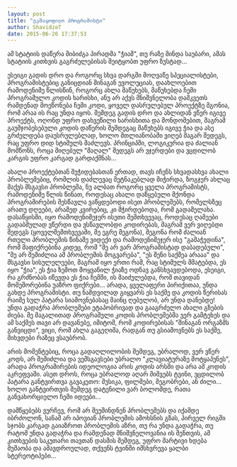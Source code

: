 ```yaml
---
layout: post
title: "უკმაყოფილო პროგრამისტი"
author: ShavidzeT
date: 2015-06-26 17:37:53
---
```

ამ სტატიის დაწერა მიბიძგა პირადმა "ჭიამ", თუ რაზე მინდა საუბარი, ამას სტატიის კითხვის გაგრძელებისას შეიტყობთ უფრო ზუსტად...

ესეიგი გადის დრო და როგორც სხვა დარგში მოღვაწე სპეციალისტები, პროგრამისტებიც განიცდიან შინაგან ევოლუციას, დაახლოებით რამოდენიმე წლისწინ, როგორც ახლა მაწუხებს, მაწუხებდა ჩემი პროგრამულო კოდის ხარისხი, ანუ არ აქვს მნიშვნელობა დამკვეთს რამდენად მოეწონება ჩემი კოდი, ყოველ დასრულებულ პროექტზე მგონია, რომ არაა ის რაც უნდა იყოს. შემდეგ გადის დრო და ახლიდან ვწერ იგივე პროექტს, ოღონდ უფრო დახვეწილი ხარისხითა და მონდომებით, მაგრამ გაუმჯობესებული კოდის დაწერის შემდეგაც მაწუხებს იგივე ჭია და ასე გრძელდება დაუსრულებლად, ხოლო მთლიანობაში ვიღებ მაგარ შედეგს, რაც უფრო დიდ სტიმულს მაძლევს. პრინციპში, ლოგიკურია და ძალიან მომწონს, როცა მიღებულ "მაღალ" შედეგს არ ვჯერდები და ვცდილობ კარგის უფრო კარგად გარდაქმნას...

ახალი პროექტებთან შეჭიდებასთან ერთად, თავს იჩენს სხვადასხვა ახალი პრობლემებიც, რომლის დაძლევაც მეტნაკებლად მიჭირდა, ზოგჯერ ახლაც მაქვს მსგავსი პრობლემა, ნუ ალბათ როგორც ყველა პროგრამისტს, რამოდენიმე წლის წინათ, როდესაც ახალი დაწყებული მქონდა პროგრამირების შესწავლა ვაწყდებოდი ისეთ პრობლემებს, რომელსზეც არათუ დღეები, არამედ კვირებიც, კი მჭირდებოდა, რომ გადამელახა. დასაწყისში, იყო რამოდენიმეჯერ ისეთი შემთხვევაც, როდესაც ღამეები გადაბმულად ვწერდი და ვსწავლობდი კოდირებას, მაგრამ ვერ ვიღებდი შედეგს (ყოველშემთხვევაში, მე ეგრე მეგონა), მეგონა რომ ძალიან რთული პრობლემის წინაშე ვიდექი და რამოდენიმეჯერ ისე "გამაჭედინა", რომ მაფიქრებინა კიდეც, რომ "მე არ ვარ პროგრამისტად დაბადებული", "მე არ შემიძლია ამ პრობლემის მოგვარება", "ეს შენი საქმეა არააა" და მსგავსი სისულელეები, მაგრამ იყო ერთი რამ, რაც სტიმულს მმატებდა, ეს იყო "ჭია", ეს ჭია ზემოთ მოყვანილ ჭიაზე ოდნავ განსხვავდებოდა, ესეიგი, რა გრძნობას იწევდა ეს ჭია ჩემში, ის მაიძულებდა, რომ თავიდან მომეშორებინა უაზრო ფიქრები... არადა, ყველაფერი პირიქითაა, უნდა გახდე პროგრამისტი. თუ ნამდვილად გიყვარს ეს საქმე და კოდის წერისას რაიმე სულ პატარა სიამოვნებასაც მაინც ღებულობ, არ უნდა დანებდე! უნდა გადაჭრა პრობლემები ეტაპობრივად და გააგრძელო ახალი გზების ძიება. მე მაგალითად პროგრამული კოდის პრობლემებმა ვერ გამტეხეს და ამ საქმეს თავი არ დავანებე, იმიტომ, რომ კოდირებისას "შინაგან ორგაზმს განვიცდი", ვიცი, რომ ახლა გაგეღიმა, რადგან თუ გსიამოვნებს ეს საქმე, მიხვდები რაზეც ვსაუბრობ.

არის მომენტებიც, როცა გადაღლილობის შემდეგ, უბრალოდ, ვერ ვწერ კოდს, არ შემიძლია და ვემსგავსები უბრალო "კლავიატურაზე მოტყაპუნეს", არადა პროგრამირების იდეოლოგია არის კოდის არსში და არა ამ კოდის აკრეფვაში. ასეთ დროს, როცა უბრალოდ აღარ მიშვებს ტვინი, ვცდილობ პატარა განტვირთვა გავაკეთო: მუსიკა, ფილმები, მეგობრები, ან ძილი... ხოლო განტვირთვის შემდეგ დატენილი ვარ ბოლომდე, რათა განვახორციელო ჩემი იდეები...

დამწყებებს ვურჩევ, რომ არ შეუშინდნენ პრობლემებს და იქამდე იბრძოლონ, სანამ არ იპოვიან პრობლემის ამოხსნის გზას, პირველ რიგში სჯობს კარგად გაიაზროთ პრობლემის აზრი, თუ რა უნდა გადაჭრა, თუ რატომ უნდა გადაჭრა და რამდენად მნიშვნელოვანია ის შენთვის, ამ კითხვების საკუთარი თავთან დასმის შემდეგ, უფრო მარტივი ხდება მუშაობა და ამავდროულად, თქვენს ტვინში იმსხვრევა ყალბი სტერეოტიპები...
